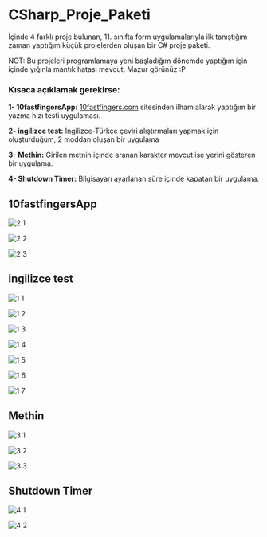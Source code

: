 # CSharp_Proje_Paketi
İçinde 4 farklı proje bulunan, 11. sınıfta form uygulamalarıyla ilk tanıştığım zaman yaptığım küçük projelerden oluşan bir C# proje paketi.

NOT: Bu projeleri programlamaya yeni başladığım dönemde yaptığım için içinde yığınla mantık hatası mevcut. Mazur görünüz :P

### Kısaca açıklamak gerekirse:

<b>1- 10fastfingersApp:</b> [10fastfingers.com](https://10fastfingers.com/typing-test/turkish) sitesinden ilham alarak yaptığım bir yazma hızı testi uygulaması. 

<b>2- ingilizce test:</b> İngilizce-Türkçe çeviri alıştırmaları yapmak için oluşturduğum, 2 moddan oluşan bir uygulama

<b>3- Methin:</b> Girilen metnin içinde aranan karakter mevcut ise yerini gösteren bir uygulama.

<b>4- Shutdown Timer:</b> Bilgisayarı ayarlanan süre içinde kapatan bir uygulama.


## 10fastfingersApp

![2 1](https://user-images.githubusercontent.com/32599085/78498994-a5c0f300-7756-11ea-8e02-dbf1d3446163.png)

![2 2](https://user-images.githubusercontent.com/32599085/78498992-a5285c80-7756-11ea-8744-35e97f8f820b.png)

![2 3](https://user-images.githubusercontent.com/32599085/78498993-a5285c80-7756-11ea-9b5b-b510382cd642.png)




## ingilizce test

![1 1](https://user-images.githubusercontent.com/32599085/78498983-9b9ef480-7756-11ea-8af9-039fa0351f24.png)

![1 2](https://user-images.githubusercontent.com/32599085/78498984-9cd02180-7756-11ea-84c6-2bf3fd1ab579.png)

![1 3](https://user-images.githubusercontent.com/32599085/78498986-9d68b800-7756-11ea-827a-5adf275f1af5.png)

![1 4](https://user-images.githubusercontent.com/32599085/78498987-9e99e500-7756-11ea-986e-d82d990d3788.png)

![1 5](https://user-images.githubusercontent.com/32599085/78498988-9f327b80-7756-11ea-9069-d7a487f2bcba.png)

![1 6](https://user-images.githubusercontent.com/32599085/78498990-9fcb1200-7756-11ea-8084-6570b3d35bad.png)

![1 7](https://user-images.githubusercontent.com/32599085/78498991-a2c60280-7756-11ea-8a74-7e4eaed33e3d.png)


## Methin

![3 1](https://user-images.githubusercontent.com/32599085/78498998-a6f22000-7756-11ea-939a-3d72ec674acc.png)

![3 2](https://user-images.githubusercontent.com/32599085/78498995-a6598980-7756-11ea-93c0-b107cab0ec86.png)

![3 3](https://user-images.githubusercontent.com/32599085/78498997-a6598980-7756-11ea-8ce0-59469a6cb6dc.png)


## Shutdown Timer

![4 1](https://user-images.githubusercontent.com/32599085/78498999-a78ab680-7756-11ea-8dc4-13c69471e141.png)

![4 2](https://user-images.githubusercontent.com/32599085/78498981-9b065e00-7756-11ea-9793-1c309f1e7f5f.png)

